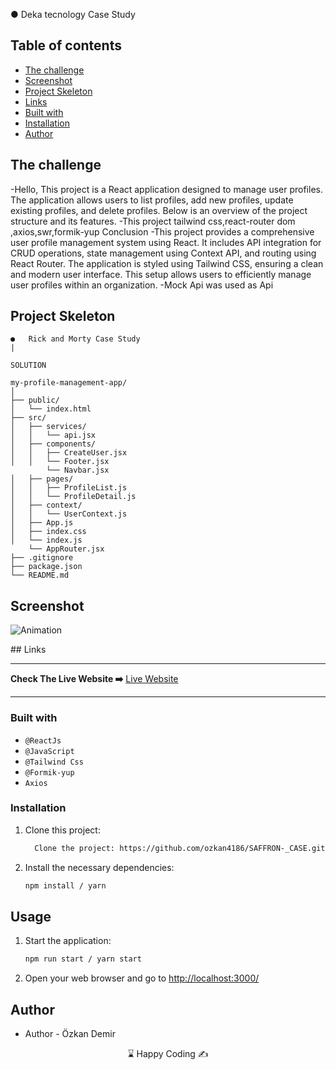 ●	Deka tecnology Case Study

## Table of contents

  - [The challenge](#the-challenge)
  - [Screenshot](#screenshot)
  - [Project Skeleton ](#project-skeleton)
  - [Links](#links)
  - [Built with](#built-with)
  - [Installation](#Installation)  
  - [Author](#author)

## The challenge
-Hello, This project is a React application designed to manage user profiles. The application allows users to list profiles, add new profiles, update existing profiles, and delete profiles. Below is an overview of the project structure and its features. 
-This project tailwind css,react-router dom ,axios,swr,formik-yup 
Conclusion
-This project provides a comprehensive user profile management system using React. It includes API integration for CRUD operations, state management using Context API, and routing using React Router. The application is styled using Tailwind CSS, ensuring a clean and modern user interface. This setup allows users to efficiently manage user profiles within an organization.
-Mock Api was used as Api
## Project Skeleton
```
●	Rick and Morty Case Study
|
     
SOLUTION

my-profile-management-app/
│
├── public/
│   └── index.html
├── src/
│   ├── services/
│   │   └── api.jsx
│   ├── components/
│   │   ├── CreateUser.jsx
│   │   └── Footer.jsx
        └── Navbar.jsx  
│   ├── pages/
│   │   ├── ProfileList.js
│   │   └── ProfileDetail.js
│   ├── context/
│   │   └── UserContext.js
│   ├── App.js
│   ├── index.css
│   └── index.js
    └── AppRouter.jsx
├── .gitignore
├── package.json
└── README.md

```
## Screenshot
<p align="left">


![Animation](https://github.com/ozkan4186/DekaTech_Case/assets/109352349/48f11826-1b15-4f62-9bc3-f172cdc4ebf7)



</p>
## Links
<hr>
<b>Check The Live Website ➡️</b> <a href="https://main--wonderful-jalebi-11beb5.netlify.app/"> Live Website </a> 
<hr>

### Built with

- `@ReactJs`
- `@JavaScript`
- `@Tailwind Css`
-  `@Formik-yup`
-  `Axios` 




### Installation
1. Clone this project:

   ```bash
     Clone the project: https://github.com/ozkan4186/SAFFRON-_CASE.git
   ```
2. Install the necessary dependencies:

   ```bash
   npm install / yarn
   ```
## Usage

1. Start the application:
   ```bash
   npm run start / yarn start
   ```
2. Open your web browser and go to [http://localhost:3000/](http://localhost:3000)

## Author

- Author - Özkan Demir

<center> &#8987; Happy Coding  &#9997; </center>




